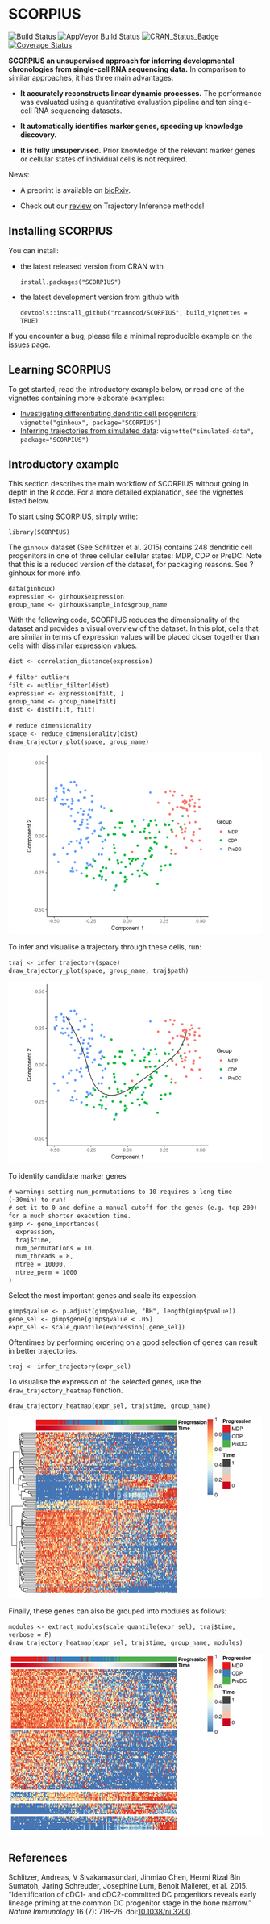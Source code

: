 SCORPIUS
========

[![Build
Status](https://travis-ci.org/rcannood/SCORPIUS.svg?branch=master)](https://travis-ci.org/rcannood/SCORPIUS)
[![AppVeyor Build
Status](https://ci.appveyor.com/api/projects/status/github/rcannood/SCORPIUS?branch=master&svg=true)](https://ci.appveyor.com/project/rcannood/SCORPIUS)
[![CRAN\_Status\_Badge](https://www.r-pkg.org/badges/version/SCORPIUS)](https://cran.r-project.org/package=SCORPIUS)
[![Coverage
Status](https://codecov.io/gh/rcannood/SCORPIUS/branch/master/graph/badge.svg)](https://codecov.io/gh/rcannood/SCORPIUS?branch=master)

**SCORPIUS an unsupervised approach for inferring developmental
chronologies from single-cell RNA sequencing data.** In comparison to
similar approaches, it has three main advantages:

-   **It accurately reconstructs linear dynamic processes.** The
    performance was evaluated using a quantitative evaluation pipeline
    and ten single-cell RNA sequencing datasets.

-   **It automatically identifies marker genes, speeding up knowledge
    discovery.**

-   **It is fully unsupervised.** Prior knowledge of the relevant marker
    genes or cellular states of individual cells is not required.

News:

-   A preprint is available on
    [bioRxiv](http://biorxiv.org/content/early/2016/10/07/079509).

-   Check out our
    [review](https://www.biorxiv.org/content/early/2018/03/05/276907) on
    Trajectory Inference methods!

Installing SCORPIUS
-------------------

You can install:

-   the latest released version from CRAN with

        install.packages("SCORPIUS")

-   the latest development version from github with

        devtools::install_github("rcannood/SCORPIUS", build_vignettes = TRUE)

If you encounter a bug, please file a minimal reproducible example on
the [issues](https://github.com/rcannood/SCORPIUS/issues) page.

Learning SCORPIUS
-----------------

To get started, read the introductory example below, or read one of the
vignettes containing more elaborate examples:

-   [Investigating differentiating dendritic cell
    progenitors](vignettes/ginhoux.md):
    `vignette("ginhoux", package="SCORPIUS")`
-   [Inferring trajectories from simulated
    data](vignettes/simulated-data.md):
    `vignette("simulated-data", package="SCORPIUS")`

Introductory example
--------------------

This section describes the main workflow of SCORPIUS without going in
depth in the R code. For a more detailed explanation, see the vignettes
listed below.

To start using SCORPIUS, simply write:

    library(SCORPIUS)

The `ginhoux` dataset (See Schlitzer et al. 2015) contains 248 dendritic
cell progenitors in one of three cellular cellular states: MDP, CDP or
PreDC. Note that this is a reduced version of the dataset, for packaging
reasons. See ?ginhoux for more info.

    data(ginhoux)
    expression <- ginhoux$expression
    group_name <- ginhoux$sample_info$group_name

With the following code, SCORPIUS reduces the dimensionality of the
dataset and provides a visual overview of the dataset. In this plot,
cells that are similar in terms of expression values will be placed
closer together than cells with dissimilar expression values.

    dist <- correlation_distance(expression)

    # filter outliers
    filt <- outlier_filter(dist)
    expression <- expression[filt, ]
    group_name <- group_name[filt]
    dist <- dist[filt, filt]

    # reduce dimensionality
    space <- reduce_dimensionality(dist)
    draw_trajectory_plot(space, group_name)

![](man/figures/README_reduce%20dimensionality-1.png)

To infer and visualise a trajectory through these cells, run:

    traj <- infer_trajectory(space)
    draw_trajectory_plot(space, group_name, traj$path)

![](man/figures/README_infer%20trajectory-1.png)

To identify candidate marker genes

    # warning: setting num_permutations to 10 requires a long time (~30min) to run!
    # set it to 0 and define a manual cutoff for the genes (e.g. top 200) for a much shorter execution time.
    gimp <- gene_importances(
      expression, 
      traj$time, 
      num_permutations = 10, 
      num_threads = 8, 
      ntree = 10000,
      ntree_perm = 1000
    ) 

Select the most important genes and scale its expession.

    gimp$qvalue <- p.adjust(gimp$pvalue, "BH", length(gimp$pvalue))
    gene_sel <- gimp$gene[gimp$qvalue < .05]
    expr_sel <- scale_quantile(expression[,gene_sel])

Oftentimes by performing ordering on a good selection of genes can
result in better trajectories.

    traj <- infer_trajectory(expr_sel)

To visualise the expression of the selected genes, use the
`draw_trajectory_heatmap` function.

    draw_trajectory_heatmap(expr_sel, traj$time, group_name)

![](man/figures/README_visualise%20tafs-1.png)

Finally, these genes can also be grouped into modules as follows:

    modules <- extract_modules(scale_quantile(expr_sel), traj$time, verbose = F)
    draw_trajectory_heatmap(expr_sel, traj$time, group_name, modules)

![](man/figures/README_moduled%20tafs-1.png)

References
----------

Schlitzer, Andreas, V Sivakamasundari, Jinmiao Chen, Hermi Rizal Bin
Sumatoh, Jaring Schreuder, Josephine Lum, Benoit Malleret, et al. 2015.
“Identification of cDC1- and cDC2-committed DC progenitors reveals early
lineage priming at the common DC progenitor stage in the bone marrow.”
*Nature Immunology* 16 (7): 718–26.
doi:[10.1038/ni.3200](https://doi.org/10.1038/ni.3200).
